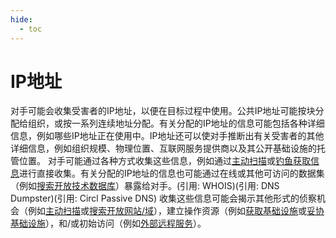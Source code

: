 ```yaml
---
hide:
  - toc
---
```


# IP地址

对手可能会收集受害者的IP地址，以便在目标过程中使用。公共IP地址可能按块分配给组织，或按一系列连续地址分配。有关分配的IP地址的信息可能包括各种详细信息，例如哪些IP地址正在使用中。IP地址还可以使对手推断出有关受害者的其他详细信息，例如组织规模、物理位置、互联网服务提供商以及其公开基础设施的托管位置。  对手可能通过各种方式收集这些信息，例如通过[主动扫描](https://attack.mitre.org/techniques/T1595)或[钓鱼获取信息](https://attack.mitre.org/techniques/T1598)进行直接收集。有关分配的IP地址的信息也可能通过在线或其他可访问的数据集（例如[搜索开放技术数据库](https://attack.mitre.org/techniques/T1596)）暴露给对手。(引用: WHOIS)(引用: DNS Dumpster)(引用: Circl Passive DNS) 收集这些信息可能会揭示其他形式的侦察机会（例如[主动扫描](https://attack.mitre.org/techniques/T1595)或[搜索开放网站/域](https://attack.mitre.org/techniques/T1593)），建立操作资源（例如[获取基础设施](https://attack.mitre.org/techniques/T1583)或[妥协基础设施](https://attack.mitre.org/techniques/T1584)），和/或初始访问（例如[外部远程服务](https://attack.mitre.org/techniques/T1133)）。

